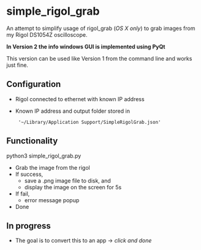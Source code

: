 # simple_rigol_grab

An attempt to simplify usage of rigol_grab (_OS X only_) to grab images from my Rigol DS1054Z oscilloscope.

**In Version 2 the info windows GUI is implemented using PyQt**

This version can be used like Version 1 from the command line and works just fine.

## Configuration

* Rigol connected to ethernet with known IP address

* Known IP address and output folder stored in
  
       '~/Library/Application Support/SimpleRigolGrab.json'

## Functionality

python3 simple_rigol_grab.py

* Grab the image from the rigol
* If success,
  * save a .png image file to disk, and
  * display the image on the screen for 5s  
* If fail,
  * error message popup
* Done

## In progress

* The goal is to convert this to an app -> _click and done_
